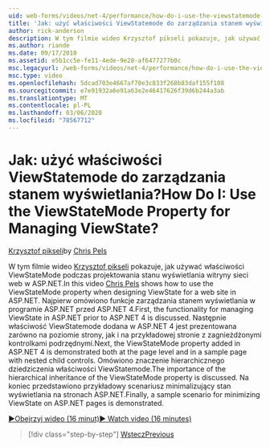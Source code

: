 ```yaml
---
uid: web-forms/videos/net-4/performance/how-do-i-use-the-viewstatemode-property-for-managing-viewstate
title: 'Jak: użyć właściwości ViewStatemode do zarządzania stanem wyświetlania? | Microsoft Docs'
author: rick-anderson
description: W tym filmie wideo Krzysztof pikseli pokazuje, jak używać właściwości ViewStatemode podczas projektowania stanu wyświetlania witryny sieci Web w ASP.NET.
ms.author: riande
ms.date: 09/17/2010
ms.assetid: e5b1cc5e-fe11-4ede-9e28-af6477277b0c
msc.legacyurl: /web-forms/videos/net-4/performance/how-do-i-use-the-viewstatemode-property-for-managing-viewstate
msc.type: video
ms.openlocfilehash: 5dcad703e4667af70e3c833f268b83daf155f108
ms.sourcegitcommit: e7e91932a6e91a63e2e46417626f39d6b244a3ab
ms.translationtype: MT
ms.contentlocale: pl-PL
ms.lasthandoff: 03/06/2020
ms.locfileid: "78567712"
---
```

# <a name="how-do-i-use-the-viewstatemode-property-for-managing-viewstate"></a><span data-ttu-id="b4f8d-104">Jak: użyć właściwości ViewStatemode do zarządzania stanem wyświetlania?</span><span class="sxs-lookup"><span data-stu-id="b4f8d-104">How Do I: Use the ViewStateMode Property for Managing ViewState?</span></span>

<span data-ttu-id="b4f8d-105">[Krzysztof pikseli](https://twitter.com/chrispels)</span><span class="sxs-lookup"><span data-stu-id="b4f8d-105">by [Chris Pels](https://twitter.com/chrispels)</span></span>

<span data-ttu-id="b4f8d-106">W tym filmie wideo [Krzysztof pikseli](http://www.idevtech.com) pokazuje, jak używać właściwości ViewStateMode podczas projektowania stanu wyświetlania witryny sieci web w ASP.NET.</span><span class="sxs-lookup"><span data-stu-id="b4f8d-106">In this video [Chris Pels](http://www.idevtech.com) shows how to use the ViewStateMode property when designing ViewState for a web site in ASP.NET.</span></span> <span data-ttu-id="b4f8d-107">Najpierw omówiono funkcje zarządzania stanem wyświetlania w programie ASP.NET przed ASP.NET 4.</span><span class="sxs-lookup"><span data-stu-id="b4f8d-107">First, the functionality for managing ViewState in ASP.NET prior to ASP.NET 4 is discussed.</span></span> <span data-ttu-id="b4f8d-108">Następnie właściwość ViewStatemode dodana w ASP.NET 4 jest prezentowana zarówno na poziomie strony, jak i na przykładowej stronie z zagnieżdżonymi kontrolkami podrzędnymi.</span><span class="sxs-lookup"><span data-stu-id="b4f8d-108">Next, the ViewStateMode property added in ASP.NET 4 is demonstrated both at the page level and in a sample page with nested child controls.</span></span> <span data-ttu-id="b4f8d-109">Omówiono znaczenie hierarchicznego dziedziczenia właściwości ViewStatemode.</span><span class="sxs-lookup"><span data-stu-id="b4f8d-109">The importance of the hierarchical inheritance of the ViewStateMode property is discussed.</span></span> <span data-ttu-id="b4f8d-110">Na koniec przedstawiono przykładowy scenariusz minimalizujący stan wyświetlania na stronach ASP.NET.</span><span class="sxs-lookup"><span data-stu-id="b4f8d-110">Finally, a sample scenario for minimizing ViewState on ASP.NET pages is demonstrated.</span></span>

[<span data-ttu-id="b4f8d-111">&#9654;Obejrzyj wideo (16 minut)</span><span class="sxs-lookup"><span data-stu-id="b4f8d-111">&#9654; Watch video (16 minutes)</span></span>](https://channel9.msdn.com/Blogs/ASP-NET-Site-Videos/how-do-i-use-the-viewstatemode-property-for-managing-viewstate)

> [!div class="step-by-step"]
> [<span data-ttu-id="b4f8d-112">Wstecz</span><span class="sxs-lookup"><span data-stu-id="b4f8d-112">Previous</span></span>](aspnet-4-quick-hit-easy-state-compression.md)
